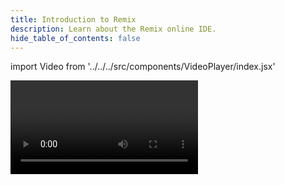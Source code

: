 ```yaml
---
title: Introduction to Remix
description: Learn about the Remix online IDE.
hide_table_of_contents: false
---
```


import Video from '../../../src/components/VideoPlayer/index.jsx'

<Video videoId='804478378' title='Introduction to Remix' />

